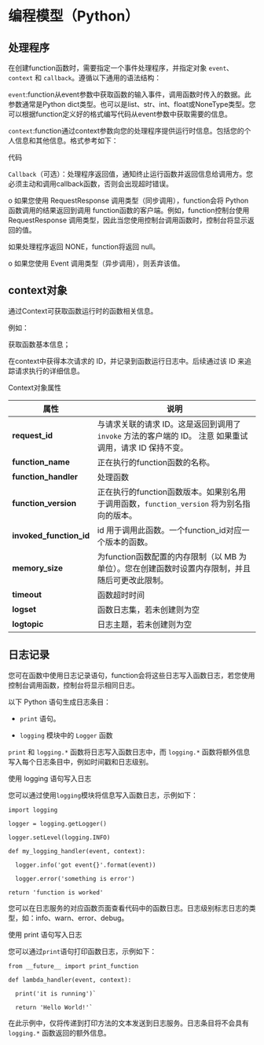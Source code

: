 # 编程模型（Python）

## 处理程序

在创建function函数时，需要指定一个事件处理程序，并指定对象 `event`、`context` 和 `callback`。遵循以下通用的语法结构：

   

`event`:function从event参数中获取函数的输入事件，调用函数时传入的数据。此参数通常是Python dict类型。也可以是list、str、int、float或NoneType类型。您可以根据function定义好的格式编写代码从event参数中获取需要的信息。

 

`context`:function通过context参数向您的处理程序提供运行时信息。包括您的个人信息和其他信息。格式参考如下：

代码

 

 

 

 

`Callback`（可选）：处理程序返回值，通知终止运行函数并返回信息给调用方。您必须主动和调用callback函数，否则会出现超时错误。

o   如果您使用 RequestResponse 调用类型（同步调用），function会将 Python 函数调用的结果返回到调用 function函数的客户端。例如，function控制台使用 RequestResponse 调用类型，因此当您使用控制台调用函数时，控制台将显示返回的值。

如果处理程序返回 NONE，function将返回 null。

o   如果您使用 Event 调用类型（异步调用），则丢弃该值。

 

 

## context对象 

通过Context可获取函数运行时的函数相关信息。

例如：

获取函数基本信息；

在context中获得本次请求的 ID，并记录到函数运行日志中。后续通过该 ID 来追踪请求执行的详细信息。

 

Context对象属性

| 属性                    | 说明                                                         |
| ----------------------- | ------------------------------------------------------------ |
| **request_id**          | 与请求关联的请求 ID。这是返回到调用了 `invoke` 方法的客户端的 ID。   注意   如果重试调用，请求 ID 保持不变。 |
| **function_name**       | 正在执行的function函数的名称。                               |
| **function_handler**    | 处理函数                                                     |
| **function_version**    | 正在执行的function函数版本。如果别名用于调用函数，`function_version` 将为别名指向的版本。 |
| **invoked_function_id** | id 用于调用此函数。一个function_id对应一个版本的函数。       |
| **memory_size**         | 为function函数配置的内存限制（以 MB 为单位）。您在创建函数时设置内存限制，并且随后可更改此限制。 |
| **timeout**             | 函数超时时间                                                 |
| **logset**              | 函数日志集，若未创建则为空                                   |
| **logtopic**            | 日志主题，若未创建则为空                                     |

 

## 日志记录

您可在函数中使用日志记录语句，function会将这些日志写入函数日志，若您使用控制台调用函数，控制台将显示相同日志。

以下 Python 语句生成日志条目：

* `print` 语句。

* `logging` 模块中的 `Logger` 函数

`print` 和 `logging.*` 函数将日志写入函数日志中，而 `logging.*` 函数将额外信息写入每个日志条目中，例如时间戳和日志级别。

使用 logging 语句写入日志

您可以通过使用`logging`模块将信息写入函数日志，示例如下： 

```
import logging

logger = logging.getLogger()

logger.setLevel(logging.INFO)

def my_logging_handler(event, context):

  logger.info('got event{}'.format(event))

  logger.error('something is error')

return 'function is worked'  
```


 

您可以在日志服务的对应函数页面查看代码中的函数日志。日志级别标志日志的类型，如：info、warn、error、debug。
 
使用 print 语句写入日志

您可以通过`print`语句打印函数日志，示例如下：

```
from __future__ import print_function

def lambda_handler(event, context):

  print('it is running')`

  return 'Hello World!'`   
```  

在此示例中，仅将传递到打印方法的文本发送到日志服务。日志条目将不会具有 `logging.*` 函数返回的额外信息。
